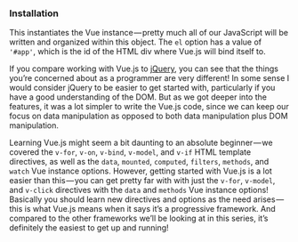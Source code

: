 ### Installation



This instantiates the Vue instance — pretty much all of our JavaScript will be written and organized within this object. The `el` option has a value of `'#app'`, which is the id of the HTML div where Vue.js will bind itself to.



If you compare working with Vue.js to [jQuery](https://medium.com/@peterxjang/comparing-frontend-frameworks-part-2-jquery-d92abe80ef25), you can see that the things you’re concerned about as a programmer are very different! In some sense I would consider jQuery to be easier to get started with, particularly if you have a good understanding of the DOM. But as we got deeper into the features, it was a lot simpler to write the Vue.js code, since we can keep our focus on data manipulation as opposed to both data manipulation plus DOM manipulation.

Learning Vue.js might seem a bit daunting to an absolute beginner — we covered the `v-for`, `v-on`, `v-bind`, `v-model`, and `v-if` HTML template directives, as well as the `data`, `mounted`, `computed`, `filters`, `methods`, and `watch` Vue instance options. However, getting started with Vue.js is a lot easier than this — you can get pretty far with with just the `v-for`, `v-model`, and `v-click` directives with the `data` and `methods` Vue instance options! Basically you should learn new directives and options as the need arises — this is what Vue.js means when it says it’s a progressive framework. And compared to the other frameworks we’ll be looking at in this series, it’s definitely the easiest to get up and running!